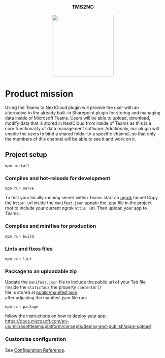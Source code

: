 <h3 align="center"> TMS2NC </h3>
<p align="center">
<img align="center" src="https://user-images.githubusercontent.com/79105432/152644732-6bff09cf-7aec-40a2-8098-dee7abea120e.png" width="200" height="200"/>

# Product mission <br/>
Using the Teams to NextCloud plugin will provide the user with an alternative to the already built-in Sharepoint plugin for storing and managing data inside of Microsoft Teams. Users will be able to upload, download, modify data that is stored in NextCloud from inside of Teams as this is a core functionality of data management software. Additionaly, our plugin will enable the users to bind a shared folder to a specific channel, so that only the members of this channel will be able to see it and work on it.

## Project setup
```
npm install
```

### Compiles and hot-reloads for development
```
npm run serve
```

To test your locally running server within Teams start an [ngrok](https://ngrok.com/) tunnel
Copy the `https:` url inside the `manifest.json`
update the [.env](.env) file in the project root to include your current ngrok `https:` url.
Then upload your app to Teams.

### Compiles and minifies for production
```
npm run build
```

### Lints and fixes files
```
npm run lint
```

### Package to an uploadable zip

Update the `manifest.json` file to include the public url of your Tab file (inside the `staticTabs` the property `contentUrl`)  
file is stored at [public/manifest.json](public/manifest.json)  
after adjusting the manifest.json file run:  
```
npm run package
```

follow the instructions on how to deploy your app:  
https://docs.microsoft.com/en-us/microsoftteams/platform/concepts/deploy-and-publish/apps-upload

### Customize configuration
See [Configuration Reference](https://cli.vuejs.org/config/).
